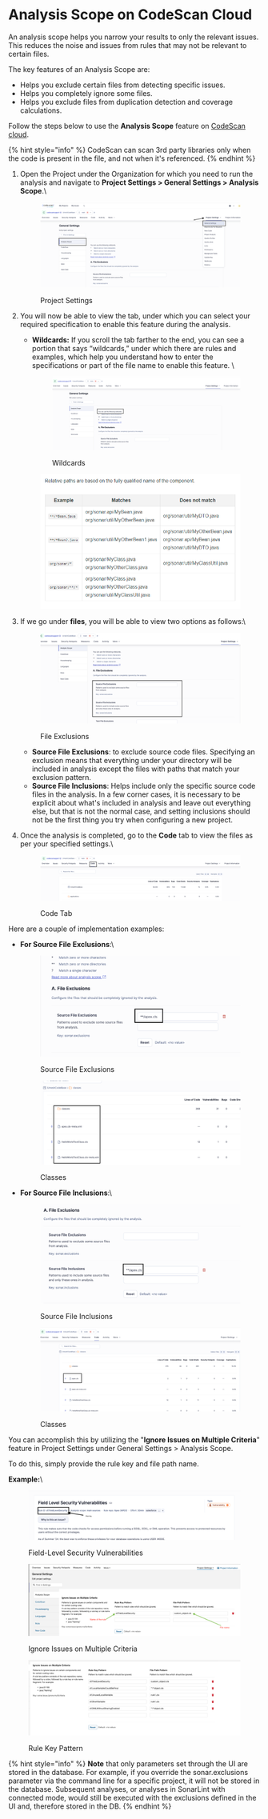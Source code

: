 # Analysis Scope on CodeScan Cloud

An analysis scope helps you narrow your results to only the relevant issues. This reduces the noise and issues from rules that may not be relevant to certain files.

The key features of an Analysis Scope are:

* Helps you exclude certain files from detecting specific issues.
* Helps you completely ignore some files.
* Helps you exclude files from duplication detection and coverage calculations.

Follow the steps below to use the **Analysis Scope** feature on [CodeScan cloud](https://www.codescan.io/products/cloud/).

{% hint style="info" %}
CodeScan can scan 3rd party libraries only when the code is present in the file, and not when it's referenced.
{% endhint %}

1.  Open the Project under the Organization for which you need to run the analysis and navigate to **Project Settings > General Settings > Analysis Scope**.\


    <figure><img src="../../../.gitbook/assets/image (3).png" alt=""><figcaption><p>Project Settings</p></figcaption></figure>
2.  You will now be able to view the tab, under which you can select your required specification to enable this feature during the analysis.

    *   **Wildcards:** If you scroll the tab farther to the end, you can see a portion that says “wildcards,” under which there are rules and examples, which help you understand how to enter the specifications or part of the file name to enable this feature. \


        <figure><img src="../../../.gitbook/assets/image (1) (1).png" alt=""><figcaption><p>Wildcards</p></figcaption></figure>

    <figure><img src="../../../.gitbook/assets/image (418).png" alt=""><figcaption></figcaption></figure>
3.  If we go under **files**, you will be able to view two options as follows:\


    <figure><img src="../../../.gitbook/assets/image (2) (1).png" alt=""><figcaption><p>File Exclusions</p></figcaption></figure>

    * **Source File Exclusions**: to exclude source code files. Specifying an exclusion means that everything under your directory will be included in analysis except the files with paths that match your exclusion pattern.
    * **Source File Inclusions**: Helps include only the specific source code files in the analysis. In a few corner cases, it is necessary to be explicit about what's included in analysis and leave out everything else, but that is not the normal case, and setting inclusions should not be the first thing you try when configuring a new project.
4.  Once the analysis is completed, go to the **Code** tab to view the files as per your specified settings.\


    <figure><img src="../../../.gitbook/assets/image (3) (1).png" alt=""><figcaption><p>Code Tab</p></figcaption></figure>

Here are a couple of implementation examples:

*   **For Source File Exclusions**:\


    <figure><img src="../../../.gitbook/assets/image (4).png" alt=""><figcaption><p>Source File Exclusions</p></figcaption></figure>

    <figure><img src="../../../.gitbook/assets/image (5).png" alt=""><figcaption><p>Classes</p></figcaption></figure>
*   **For Source File Inclusions**:\


    <figure><img src="../../../.gitbook/assets/image (6).png" alt=""><figcaption><p>Source File Inclusions</p></figcaption></figure>

    <figure><img src="../../../.gitbook/assets/image (7).png" alt=""><figcaption><p>Classes</p></figcaption></figure>

You can accomplish this by utilizing the "**Ignore Issues on Multiple Criteria**" feature in Project Settings under General Settings > Analysis Scope.

To do this, simply provide the rule key and file path name.

**Example:**\


<figure><img src="../../../.gitbook/assets/image (8).png" alt=""><figcaption><p>Field-Level Security Vulnerabilities</p></figcaption></figure>

<figure><img src="../../../.gitbook/assets/image (1) (1) (1) (1) (1) (1) (1) (1) (1) (1) (1) (1) (1) (1) (1) (1) (1) (1) (1) (1) (1) (1) (1) (1) (1) (1) (1) (1) (1) (1) (1) (1) (1) (1) (1) (1) (1) (1) (1) (1) (1) (1) (1) (1) (1) (1).png" alt=""><figcaption><p>Ignore Issues on Multiple Criteria</p></figcaption></figure>

<figure><img src="../../../.gitbook/assets/image (2) (1) (1) (1) (1) (1) (1) (1) (1) (1) (1) (1) (1) (1) (1) (1) (1) (1) (1) (1) (1) (1) (1) (1) (1) (1) (1) (1).png" alt=""><figcaption><p>Rule Key Pattern</p></figcaption></figure>



{% hint style="info" %}
**Note** that only parameters set through the UI are stored in the database. For example, if you override the sonar.exclusions parameter via the command line for a specific project, it will not be stored in the database. Subsequent analyses, or analyses in SonarLint with connected mode, would still be executed with the exclusions defined in the UI and, therefore stored in the DB.
{% endhint %}
